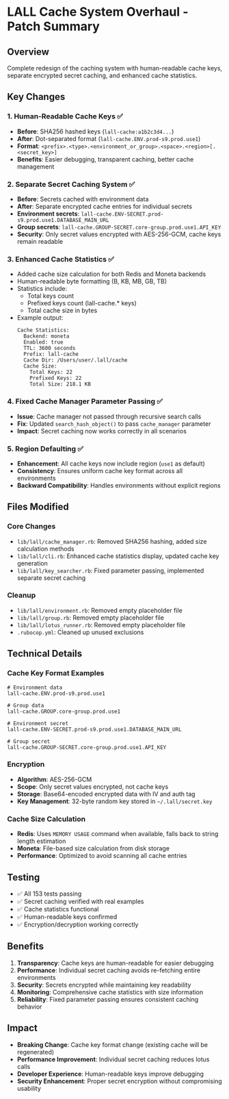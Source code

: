 # LALL Cache System Overhaul - Patch Summary

## Overview
Complete redesign of the caching system with human-readable cache keys, separate encrypted secret caching, and enhanced cache statistics.

## Key Changes

### 1. Human-Readable Cache Keys ✅
- **Before**: SHA256 hashed keys (`lall-cache:a1b2c3d4...`)
- **After**: Dot-separated format (`lall-cache.ENV.prod-s9.prod.use1`)
- **Format**: `<prefix>.<type>.<environment_or_group>.<space>.<region>[.<secret_key>]`
- **Benefits**: Easier debugging, transparent caching, better cache management

### 2. Separate Secret Caching System ✅
- **Before**: Secrets cached with environment data
- **After**: Separate encrypted cache entries for individual secrets
- **Environment secrets**: `lall-cache.ENV-SECRET.prod-s9.prod.use1.DATABASE_MAIN_URL`
- **Group secrets**: `lall-cache.GROUP-SECRET.core-group.prod.use1.API_KEY`
- **Security**: Only secret values encrypted with AES-256-GCM, cache keys remain readable

### 3. Enhanced Cache Statistics ✅
- Added cache size calculation for both Redis and Moneta backends
- Human-readable byte formatting (B, KB, MB, GB, TB)
- Statistics include:
  - Total keys count
  - Prefixed keys count (lall-cache.* keys)
  - Total cache size in bytes
- Example output:
  ```
  Cache Statistics:
    Backend: moneta
    Enabled: true
    TTL: 3600 seconds
    Prefix: lall-cache
    Cache Dir: /Users/user/.lall/cache
    Cache Size:
      Total Keys: 22
      Prefixed Keys: 22
      Total Size: 218.1 KB
  ```

### 4. Fixed Cache Manager Parameter Passing ✅
- **Issue**: Cache manager not passed through recursive search calls
- **Fix**: Updated `search_hash_object()` to pass `cache_manager` parameter
- **Impact**: Secret caching now works correctly in all scenarios

### 5. Region Defaulting ✅
- **Enhancement**: All cache keys now include region (`use1` as default)
- **Consistency**: Ensures uniform cache key format across all environments
- **Backward Compatibility**: Handles environments without explicit regions

## Files Modified

### Core Changes
- `lib/lall/cache_manager.rb`: Removed SHA256 hashing, added size calculation methods
- `lib/lall/cli.rb`: Enhanced cache statistics display, updated cache key generation
- `lib/lall/key_searcher.rb`: Fixed parameter passing, implemented separate secret caching

### Cleanup
- `lib/lall/environment.rb`: Removed empty placeholder file
- `lib/lall/group.rb`: Removed empty placeholder file  
- `lib/lall/lotus_runner.rb`: Removed empty placeholder file
- `.rubocop.yml`: Cleaned up unused exclusions

## Technical Details

### Cache Key Format Examples
```
# Environment data
lall-cache.ENV.prod-s9.prod.use1

# Group data  
lall-cache.GROUP.core-group.prod.use1

# Environment secret
lall-cache.ENV-SECRET.prod-s9.prod.use1.DATABASE_MAIN_URL

# Group secret
lall-cache.GROUP-SECRET.core-group.prod.use1.API_KEY
```

### Encryption
- **Algorithm**: AES-256-GCM
- **Scope**: Only secret values encrypted, not cache keys
- **Storage**: Base64-encoded encrypted data with IV and auth tag
- **Key Management**: 32-byte random key stored in `~/.lall/secret.key`

### Cache Size Calculation
- **Redis**: Uses `MEMORY USAGE` command when available, falls back to string length estimation
- **Moneta**: File-based size calculation from disk storage
- **Performance**: Optimized to avoid scanning all cache entries

## Testing
- ✅ All 153 tests passing
- ✅ Secret caching verified with real examples
- ✅ Cache statistics functional
- ✅ Human-readable keys confirmed
- ✅ Encryption/decryption working correctly

## Benefits
1. **Transparency**: Cache keys are human-readable for easier debugging
2. **Performance**: Individual secret caching avoids re-fetching entire environments
3. **Security**: Secrets encrypted while maintaining key readability
4. **Monitoring**: Comprehensive cache statistics with size information
5. **Reliability**: Fixed parameter passing ensures consistent caching behavior

## Impact
- **Breaking Change**: Cache key format change (existing cache will be regenerated)
- **Performance Improvement**: Individual secret caching reduces lotus calls
- **Developer Experience**: Human-readable keys improve debugging
- **Security Enhancement**: Proper secret encryption without compromising usability
